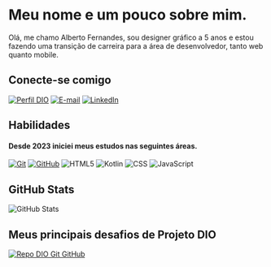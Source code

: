 # Meu nome e um pouco sobre mim.
Olá, me chamo Alberto Fernandes, sou designer gráfico a 5 anos e estou fazendo uma transição de carreira para a área de desenvolvedor, tanto web quanto mobile.


## Conecte-se comigo
[![Perfil DIO](https://img.shields.io/badge/-Meu%20Perfil%20na%20DIO-D95E32?style=for-the-badge)](https://www.dio.me/users/soaresfernandes_pessoal/)
[![E-mail](https://img.shields.io/badge/-Email-000?style=for-the-badge&logo=microsoft-outlook&logoColor=D95E32)](mailto:asfernandes.dev@gmail.com)
[![LinkedIn](https://img.shields.io/badge/-LinkedIn-000?style=for-the-badge&logo=linkedin&logoColor=D95E32)](https://www.linkedin.com/in/alberto-fernandes-94826a269/)


## Habilidades
#### Desde 2023 iniciei meus estudos nas seguintes áreas.
[![Git](https://img.shields.io/badge/Git-000?style=for-the-badge&logo=git&logoColor=088C7F)](https://git-scm.com/doc)
[![GitHub](https://img.shields.io/badge/GitHub-000?style=for-the-badge&logo=github&logoColor=088C7F)](https://docs.github.com/)
![HTML5](https://img.shields.io/badge/HTML5-000?style=for-the-badge&logo=html5&logoColor=F28749)
![Kotlin](https://img.shields.io/badge/-Kotlin-000?style=for-the-badge&logo=kotlin&logoColor=F28749)
![CSS](https://img.shields.io/badge/CSS-000?style=for-the-badge&logo=css3&logoColor=8C3F3F)
![JavaScript](https://img.shields.io/badge/JavaScript-000?style=for-the-badge&logo=javascript&logoColor=F28749)



## GitHub Stats
![GitHub Stats](https://github-readme-stats.vercel.app/api?username=alberto93fernandes&theme=transparent&bg_color=0E1F26&border_color=088C7F&show_icons=true&icon_color=F28749&title_color=F28749&text_color=FFF)




## Meus principais desafios de Projeto DIO

[![Repo DIO Git GitHub](https://github-readme-stats.vercel.app/api/pin/?username=alberto93fernandes&repo=dio-lab-open-source&bg_color=0E1F26&border_color=088C7F&show_icons=true&icon_color=F28749&title_color=F28749&text_color=FFF)](https://github.com/alberto93fernandes/Dio-lab-open-source)
